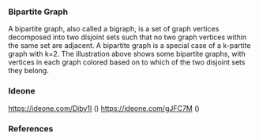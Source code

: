 ### Bipartite Graph

A bipartite graph, also called a bigraph, is a set of graph vertices decomposed into two disjoint sets such that no two graph vertices within the same set are adjacent. A bipartite graph is a special case of a k-partite graph with k=2. The illustration above shows some bipartite graphs, with vertices in each graph colored based on to which of the two disjoint sets they belong.

### Ideone

https://ideone.com/Diby1I ()
https://ideone.com/gJFC7M ()

### References
